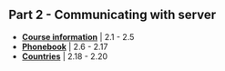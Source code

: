## Part 2 - Communicating with server

* [**Course information**](./courseinfo) | 2.1 - 2.5
* [**Phonebook**](./phonebook) | 2.6 - 2.17
* [**Countries**](./countries) | 2.18 - 2.20